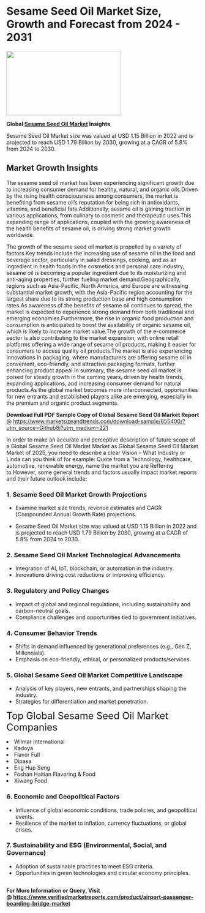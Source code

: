 <H1>Sesame Seed Oil Market Size, Growth and Forecast from 2024 - 2031</H1><img class="aligncenter size-medium wp-image-584254" src="https://thirdeyenews.in/wp-content/uploads/2024/09/Global-Market-Research-300x168.jpeg" alt="" width="300" height="168" /><p><strong>Global&nbsp;<a href="https://www.marketsizeandtrends.com/download-sample/655400/?utm_source=Github8j?utm_medium=221">Sesame Seed Oil Market</a> Insights</strong></p><p>Sesame Seed Oil Market size was valued at USD 1.15 Billion in 2022 and is projected to reach USD 1.79 Billion by 2030, growing at a CAGR of 5.8% from 2024 to 2030.</p><p><h2>Market Growth Insights</h2> <p>The sesame seed oil market has been experiencing significant growth due to increasing consumer demand for healthy, natural, and organic oils.Driven by the rising health consciousness among consumers, the market is benefiting from sesame oil’s reputation for being rich in antioxidants, vitamins, and beneficial fats.Additionally, sesame oil is gaining traction in various applications, from culinary to cosmetic and therapeutic uses.This expanding range of applications, coupled with the growing awareness of the health benefits of sesame oil, is driving strong market growth worldwide.</p> <p>The growth of the sesame seed oil market is propelled by a variety of factors.Key trends include the increasing use of sesame oil in the food and beverage sector, particularly in salad dressings, cooking, and as an ingredient in health foods.In the cosmetics and personal care industry, sesame oil is becoming a popular ingredient due to its moisturizing and anti-aging properties, further fueling market demand.Geographically, regions such as Asia-Pacific, North America, and Europe are witnessing substantial market growth, with the Asia-Pacific region accounting for the largest share due to its strong production base and high consumption rates.As awareness of the benefits of sesame oil continues to spread, the market is expected to experience strong demand from both traditional and emerging economies.Furthermore, the rise in organic food production and consumption is anticipated to boost the availability of organic sesame oil, which is likely to increase market value.The growth of the e-commerce sector is also contributing to the market expansion, with online retail platforms offering a wide range of sesame oil products, making it easier for consumers to access quality oil products.The market is also experiencing innovations in packaging, where manufacturers are offering sesame oil in convenient, eco-friendly, and attractive packaging formats, further enhancing product appeal.In summary, the sesame seed oil market is poised for steady growth in the coming years, driven by health trends, expanding applications, and increasing consumer demand for natural products.As the global market becomes more interconnected, opportunities for new entrants and established players alike are emerging, especially in the premium and organic product segments.</p> <p><span class=""><strong>Download Full PDF Sample Copy of Global Sesame Seed Oil Market Report</strong> @ <a href="https://www.marketsizeandtrends.com/download-sample/655400/?utm_source=Github8j?utm_medium=221" target="_blank">https://www.marketsizeandtrends.com/download-sample/655400/?utm_source=Github8j?utm_medium=221</a></span></p><p>In order to make an accurate and perceptive description of future scope of a Global&nbsp;Sesame Seed Oil Market Market as Global&nbsp;Sesame Seed Oil Market Market of 2025, you need to describe a clear Vision &ndash; What Industry or Linda can you think of for example: Quote from a Technology, healthcare, automotive, renewable energy, name the market you are Reffering to.However, some general trends and factors usually impact market reports and their future outlook include:</p><h3>1.&nbsp;<strong>Sesame Seed Oil Market Growth Projections</strong></h3><ul><li>Examine market size trends, revenue estimates and CAGR (Compounded Annual Growth Rate) projections.</li><li><p>Sesame Seed Oil Market size was valued at USD 1.15 Billion in 2022 and is projected to reach USD 1.79 Billion by 2030, growing at a CAGR of 5.8% from 2024 to 2030.</p></li></ul><h3>2.&nbsp;<strong>Sesame Seed Oil Market Technological Advancements</strong></h3><ul><li>Integration of AI, IoT, blockchain, or automation in the industry.</li><li>Innovations driving cost reductions or improving efficiency.</li></ul><h3>3.&nbsp;<strong>Regulatory and Policy Changes</strong></h3><ul><li>Impact of global and regional regulations, including sustainability and carbon-neutral goals.</li><li>Compliance challenges and opportunities tied to government initiatives.</li></ul><h3>4.&nbsp;<strong>Consumer Behavior Trends</strong></h3><ul><li>Shifts in demand influenced by generational preferences (e.g., Gen Z, Millennials).</li><li>Emphasis on eco-friendly, ethical, or personalized products/services.</li></ul><h3>5.&nbsp;<strong>Global Sesame Seed Oil Market Competitive Landscape</strong></h3><ul><li>Analysis of key players, new entrants, and partnerships shaping the industry.</li><li>Strategies for differentiation and market penetration.</li></ul><p data-pm-slice="1 1 []"><span style="color: inherit; font-family: inherit; font-size: 25px;">Top Global Sesame Seed Oil Market Companies</span></p><div class="" data-test-id=""><p><li>Wilmar International</li><li> Kadoya</li><li> Flavor Full</li><li> Dipasa</li><li> Eng Hup Seng</li><li> Foshan Haitian Flavoring & Food</li><li> Xiwang Food</li></p></div><h3>6.&nbsp;<strong>Economic and Geopolitical Factors</strong></h3><ul><li>Influence of global economic conditions, trade policies, and geopolitical events.</li><li>Resilience of the market to inflation, currency fluctuations, or global crises.</li></ul><h3>7.&nbsp;<strong>Sustainability and ESG (Environmental, Social, and Governance)</strong></h3><ul><li>Adoption of sustainable practices to meet ESG criteria.</li><li>Opportunities in green technologies and circular economy principles.</li></ul><h2><strong style="font-size: 14px;">For More Information or Query, Visit @&nbsp;</strong><a style="background-color: #ffffff; font-size: 14px;" href="https://www.marketsizeandtrends.com/report/sesame-seed-oil-market/" target="_blank">https://www.verifiedmarketreports.com/product/airport-passenger-boarding-bridge-market</a></h2>